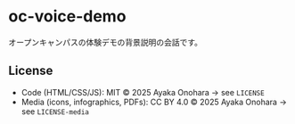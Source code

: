 # oc-voice-demo
オープンキャンパスの体験デモの背景説明の会話です。

## License
- Code (HTML/CSS/JS): MIT © 2025 Ayaka Onohara → see `LICENSE`
- Media (icons, infographics, PDFs): CC BY 4.0 © 2025 Ayaka Onohara → see `LICENSE-media`
